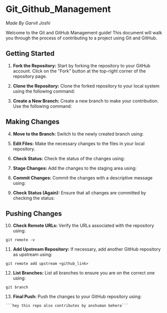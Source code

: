 # Git_Github_Management

*Made By Garvit Joshi*

Welcome to the Git and GitHub Management guide! This document will walk you through the process of contributing to a project using Git and GitHub.

## Getting Started

1. **Fork the Repository:** Start by forking the repository to your GitHub account. Click on the "Fork" button at the top-right corner of the repository page.

2. **Clone the Repository:** Clone the forked repository to your local system using the following command:

3. **Create a New Branch:** Create a new branch to make your contribution. Use the following command:

## Making Changes

4. **Move to the Branch:** Switch to the newly created branch using:

5. **Edit Files:** Make the necessary changes to the files in your local repository.

6. **Check Status:** Check the status of the changes using:

7. **Stage Changes:** Add the changes to the staging area using:

8. **Commit Changes:** Commit the changes with a descriptive message using:

9. **Check Status (Again):** Ensure that all changes are committed by checking the status:

## Pushing Changes

10. **Check Remote URLs:** Verify the URLs associated with the repository using:
 ```
 git remote -v
 ```

11. **Add Upstream Repository:** If necessary, add another GitHub repository as upstream using:
 ```
 git remote add upstream <github_link>
 ```

12. **List Branches:** List all branches to ensure you are on the correct one using:
 ```
 git branch
 ```

13. **Final Push:** Push the changes to your GitHub repository using:
 ```
 ```hey this repo also contributes by anshuman behera```
